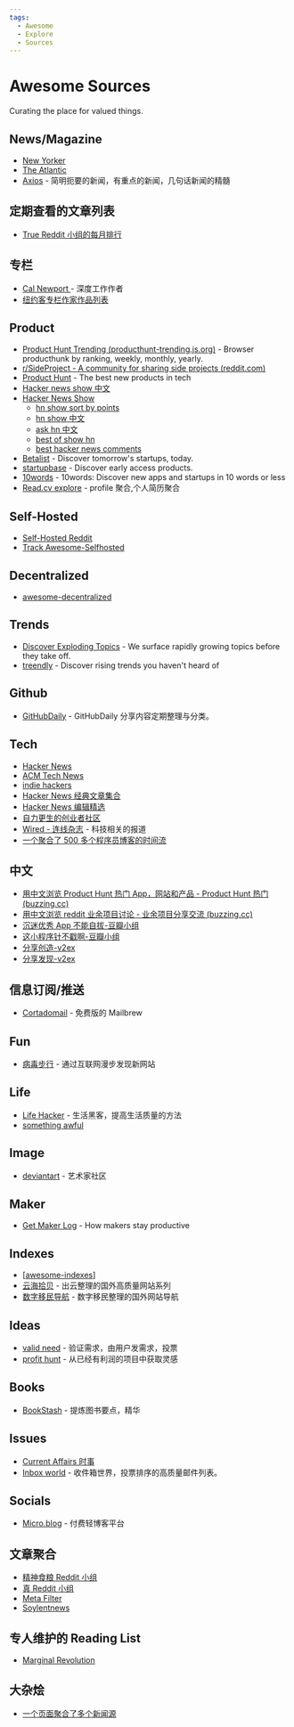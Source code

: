 ```yaml
---
tags:
  - Awesome
  - Explore
  - Sources
---
```


# Awesome Sources

Curating the place for valued things.

## News/Magazine

- [New Yorker](https://www.newyorker.com/)
- [The Atlantic](https://www.theatlantic.com/)
- [Axios](https://www.axios.com/) - 简明扼要的新闻，有重点的新闻，几句话新闻的精髓

## 定期查看的文章列表

- [True Reddit 小组的每月排行](https://old.reddit.com/r/Foodforthought/top/?t=month)

## 专栏

- [Cal Newport ](https://www.newyorker.com/contributors/cal-newport) - 深度工作作者
- [纽约客专栏作家作品列表](https://www.newyorker.com/news/our-columnists)

## Product

- [Product Hunt Trending (producthunt-trending.js.org)](https://producthunt-trending.js.org/?range=monthly) - Browser producthunk by ranking, weekly, monthly, yearly.
- [r/SideProject - A community for sharing side projects (reddit.com)](https://www.reddit.com/r/SideProject/)
- [Product Hunt](https://www.producthunt.com/) - The best new products in tech
- [Hacker news show 中文](https://hn.buzzing.cc/tags/show-hn)
- [Hacker News Show](https://news.ycombinator.com/show)
  - [hn show sort by points](https://hn.algolia.com/?dateRange=pastMonth&page=0&prefix=true&query=show%20hn&sort=byPopularity&type=story)
  - [hn show 中文](https://showhn.buzzing.cc/)
  - [ask hn 中文](https://askhn.buzzing.cc/)
  - [best of show hn](https://bestofshowhn.com/)
  - [best hacker news comments](https://news.ycombinator.com/bestcomments)
- [Betalist](https://betalist.com/) - Discover tomorrow's startups, today.
- [startupbase](https://startupbase.io/) - Discover early access products.
- [10words](https://10words.io/) - 10words: Discover new apps and startups in 10 words or less
- [Read.cv explore](https://read.cv/explore) - profile 聚合,个人简历聚合

## Self-Hosted

- [Self-Hosted Reddit](https://www.reddit.com/r/selfhosted/)
- [Track Awesome-Selfhosted](https://www.trackawesomelist.com/awesome-selfhosted/awesome-selfhosted/)

## Decentralized

- [awesome-decentralized](https://github.com/croqaz/awesome-decentralized)

## Trends

- [Discover Exploding Topics](https://explodingtopics.com/) - We surface rapidly growing topics before they take off.
- [treendly](https://treendly.com/) - Discover rising trends you haven't heard of

## Github

- [GitHubDaily](https://github.com/GitHubDaily/GitHubDaily) - GitHubDaily 分享内容定期整理与分类。

## Tech

- [Hacker News](https://news.ycombinator.com/news)
- [ACM Tech News](https://technews.acm.org)
- [indie hackers](https://www.indiehackers.com/)
- [Hacker News 经典文章集合](https://hn.lindylearn.io/)
- [Hacker News 编辑精选](https://news.ycombinator.com/invited)
- [自力更生的创业者社区](https://barnacl.es/)
- [Wired - 连线杂志](https://www.wired.com/) - 科技相关的报道
- [一个聚合了 500 多个程序员博客的时间流](https://engineeringblogs.xyz/)

## 中文

- [用中文浏览 Product Hunt 热门 App，网站和产品 - Product Hunt 热门 (buzzing.cc)](https://ph.buzzing.cc/)
- [用中文浏览 reddit 业余项目讨论 - 业余项目分享交流 (buzzing.cc)](https://sideproject.buzzing.cc/)
- [沉迷优秀 App 不能自拔-豆瓣小组 ](https://www.douban.com/group/689011/)
- [这小程序针不戳啊-豆瓣小组](https://www.douban.com/group/718741/)
- [分享创造-v2ex](https://v2ex.com/go/create)
- [分享发现-v2ex](https://v2ex.com/go/share)

## 信息订阅/推送

- [Cortadomail](https://cortadomail.com/) - 免费版的 Mailbrew

## Fun

- [病毒步行](https://www.viralwalk.com/) - 通过互联网漫步发现新网站

## Life

- [Life Hacker](https://lifehacker.com/) - 生活黑客，提高生活质量的方法
- [something awful](https://www.somethingawful.com/)

## Image

- [deviantart](https://www.deviantart.com/) - 艺术家社区

## Maker

- [Get Maker Log](https://getmakerlog.com/) - How makers stay productive

## Indexes

- [[awesome-indexes]]
- [云海拾贝](https://getizumo.com/shibei) - 出云整理的国外高质量网站系列
- [数字移民导航](https://shuziyimin.org/) - 数字移民整理的国外网站导航

## Ideas

- [valid need](https://needgap.com/) - 验证需求，由用户发需求，投票
- [profit hunt](https://profithunt.co/) - 从已经有利润的项目中获取灵感

## Books

- [BookStash](https://bookstash.io/) - 提炼图书要点，精华

## Issues

- [Current Affairs 时事](https://www.currentaffairs.org/)
- [Inbox world](https://inboxworld.io/) - 收件箱世界，投票排序的高质量邮件列表。

## Socials

- [Micro.blog](https://micro.blog/) - 付费轻博客平台

## 文章聚合

- [精神食粮 Reddit 小组](https://old.reddit.com/r/Foodforthought/)
- [真 Reddit 小组](https://old.reddit.com/r/TrueReddit/)
- [Meta Filter](https://www.metafilter.com/)
- [Soylentnews](https://soylentnews.org/)

## 专人维护的 Reading List

- [Marginal Revolution](https://marginalrevolution.com/)

## 大杂烩

- [一个页面聚合了多个新闻源](https://upstract.com/)

[//begin]: # "Autogenerated link references for markdown compatibility"
[awesome-indexes]: awesome-indexes.md "Awesome Indexes"
[//end]: # "Autogenerated link references"
